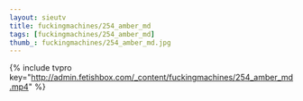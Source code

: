 ```yaml
--- 
layout: sieutv
title: fuckingmachines/254_amber_md
tags: [fuckingmachines/254_amber_md]
thumb_: fuckingmachines/254_amber_md.jpg
---
```

{% include tvpro key="http://admin.fetishbox.com/_content/fuckingmachines/254_amber_md.mp4" %} 
